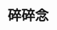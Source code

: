 ---
title: "碎碎念"
slug: "status-cafe"
layout: "status-cafe"
comments: false
menu:
    main:
        weight: -50
        params: 
            icon: ghost
---